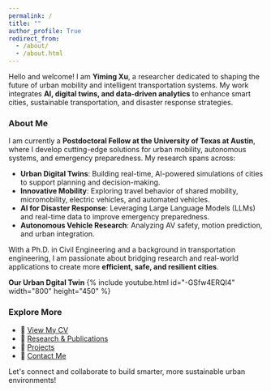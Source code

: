 ```yaml
---
permalink: /
title: ""
author_profile: True
redirect_from: 
  - /about/
  - /about.html
---
```



Hello and welcome! I am **Yiming Xu**, a researcher dedicated to shaping the future of urban mobility and intelligent transportation systems. My work integrates **AI, digital twins, and data-driven analytics** to enhance smart cities, sustainable transportation, and disaster response strategies.

### About Me
I am currently a **Postdoctoral Fellow at the University of Texas at Austin**, where I develop cutting-edge solutions for urban mobility, autonomous systems, and emergency preparedness. My research spans across:

- **Urban Digital Twins**: Building real-time, AI-powered simulations of cities to support planning and decision-making.
- **Innovative Mobility**: Exploring travel behavior of shared mobility, micromobility, electric vehicles, and automated vehicles.
- **AI for Disaster Response**: Leveraging Large Language Models (LLMs) and real-time data to improve emergency preparedness.
- **Autonomous Vehicle Research**: Analyzing AV safety, motion prediction, and urban integration.

With a Ph.D. in Civil Engineering and a background in transportation engineering, I am passionate about bridging research and real-world applications to create more **efficient, safe, and resilient cities**.

**Our Urban Dgital Twin**
{% include youtube.html id="-GSfw4ERQl4" width="800" height="450" %}

### Explore More
- 📄 [View My CV](https://xuyimingxym.github.io//cv/)  
- 📜 [Research & Publications](https://xuyimingxym.github.io//publications/)  
- 🔬 [Projects](https://xuyimingxym.github.io//projects/)  
- 📩 [Contact Me](https://xuyimingxym.github.io//contacts/)  

Let's connect and collaborate to build smarter, more sustainable urban environments!

<!-- ## *<span style="color:grey;">Advancing Sustainable and Intelligent Urban Mobility through AI and Digital Twins</span>* -->
